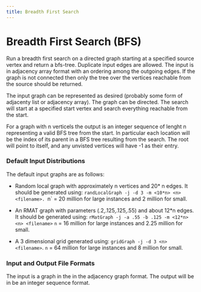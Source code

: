 ```yaml
---
title: Breadth First Search
---
```


# Breadth First Search (BFS)

Run a breadth first search on a directed graph starting at a specified
source vertex and return a bfs-tree.  Duplicate input edges are
allowed.  The input is in adjacency array format with an ordering
among the outgoing edges.  If the graph is not connected then only the
tree over the vertices reachable from the source should be returned.

The input graph can be represented as desired (probably some form of
adjacenty list or adjacency array).   The graph
can be directed.   The search will start at a specified start vertex
and search everything reachable from the start.

For a graph with n verticels the output is an integer sequence of
lenght n representing a valid BFS tree from the start.  In particular
each location will be the index of its parent in a BFS tree resulting
from the search.  The root will point to itself, and any unvisted
vertices will have -1 as their entry.

### Default Input Distributions

The default input graphs are as follows:

- Random local graph with approximately n vertices and 20* n
edges.   It should be generated using:
`randLocalGraph -j -d 3 -m <10*n> <n> <filename>.
`n` = 20 million for large instances and 2 million for small.

- An RMAT graph with parameters (.2,.125,.125,.55) and about 12*n edges.
It should be generated using:
`rMatGraph -j -a .55 -b .125 -m <12*n> <n> <filename>`
`n` = 16 million for large instances and 2.25 million for small.

- A 3 dimensional grid generated using:
`gridGraph -j -d 3 <n> <filename>`.
`n` = 64 million for large instances and 8 million for small.

### Input and Output File Formats

The input is a graph in the in the adjacency graph format.
The output will be in be an integer sequence format.
